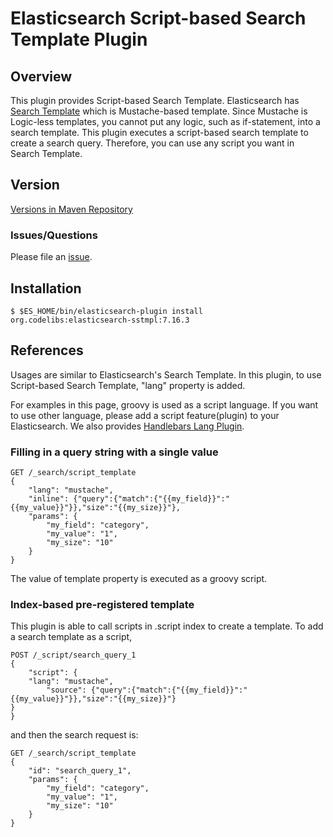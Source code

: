 Elasticsearch Script-based Search Template Plugin
=======================

## Overview

This plugin provides Script-based Search Template.
Elasticsearch has [Search Template](http://www.elasticsearch.org/guide/en/elasticsearch/reference/current/search-template.html "Search Template") which is Mustache-based template.
Since Mustache is Logic-less templates, you cannot put any logic, such as if-statement, into a search template.
This plugin executes a script-based search template to create a search query.
Therefore, you can use any script you want in Search Template.

## Version

[Versions in Maven Repository](https://repo1.maven.org/maven2/org/codelibs/elasticsearch-sstmpl/)

### Issues/Questions

Please file an [issue](https://github.com/codelibs/elasticsearch-sstmpl/issues "issue").

## Installation

    $ $ES_HOME/bin/elasticsearch-plugin install org.codelibs:elasticsearch-sstmpl:7.16.3

## References

Usages are similar to Elasticsearch's Search Template.
In this plugin, to use Script-based Search Template, "lang" property is added.

For examples in this page, groovy is used as a script language.
If you want to use other language, please add a script feature(plugin) to your Elasticsearch.
We also provides [Handlebars Lang Plugin](https://github.com/codelibs/elasticsearch-lang-handlebars "Handlebars Lang Plugin").

### Filling in a query string with a single value

    GET /_search/script_template
    {
        "lang": "mustache",
        "inline": {"query":{"match":{"{{my_field}}":"{{my_value}}"}},"size":"{{my_size}}"},
        "params": {
            "my_field": "category",
            "my_value": "1",
            "my_size": "10"
        }
    }

The value of template property is executed as a groovy script.

### Index-based pre-registered template

This plugin is able to call scripts in .script index to create a template.
To add a search template as a script,

    POST /_script/search_query_1
    {
        "script": {
	    "lang": "mustache",
            "source": {"query":{"match":{"{{my_field}}":"{{my_value}}"}},"size":"{{my_size}}"}
	}
    }

and then the search request is:

    GET /_search/script_template
    {
        "id": "search_query_1",
        "params": {
            "my_field": "category",
            "my_value": "1",
            "my_size": "10"
        }
    }

